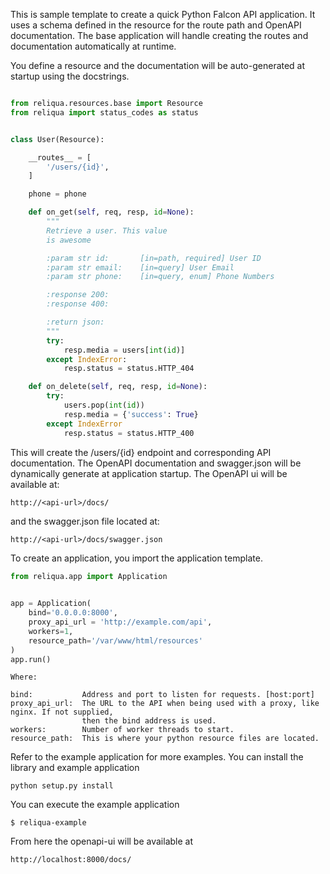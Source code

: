 This is sample template to create a quick Python Falcon API application. It uses a schema defined in the resource for the route path and OpenAPI documentation. The base application will handle creating the routes and documentation automatically at runtime.

You define a resource and the documentation will be auto-generated at startup using the docstrings.

```python

from reliqua.resources.base import Resource
from reliqua import status_codes as status


class User(Resource):

    __routes__ = [
        '/users/{id}',
    ]

    phone = phone

    def on_get(self, req, resp, id=None):
        """
        Retrieve a user. This value
        is awesome

        :param str id:       [in=path, required] User ID
        :param str email:    [in=query] User Email
        :param str phone:    [in=query, enum] Phone Numbers

        :response 200:
        :response 400:

        :return json:
        """
        try:
            resp.media = users[int(id)]
        except IndexError:
            resp.status = status.HTTP_404

    def on_delete(self, req, resp, id=None):
        try:
            users.pop(int(id))
            resp.media = {'success': True}
        except IndexError
            resp.status = status.HTTP_400
```

This will create the /users/{id} endpoint and corresponding API documentation. The OpenAPI documentation and swagger.json will be dynamically generate at application startup. The OpenAPI ui will be available at:

```
http://<api-url>/docs/
```

and the swagger.json file located at:

```
http://<api-url>/docs/swagger.json
```

To create an application, you import the application template.

```python
from reliqua.app import Application

    
app = Application(
    bind='0.0.0.0:8000',
    proxy_api_url = 'http://example.com/api',
    workers=1,
    resource_path='/var/www/html/resources'
)
app.run()
```

```
Where:

bind:           Address and port to listen for requests. [host:port]
proxy_api_url:  The URL to the API when being used with a proxy, like nginx. If not supplied,
                then the bind address is used.
workers:        Number of worker threads to start.
resource_path:  This is where your python resource files are located.
```

Refer to the example application for more examples. You can install the library and example application

```
python setup.py install
```

You can execute the example application

```
$ reliqua-example 
```

From here the openapi-ui will be available at

````
http://localhost:8000/docs/
````
